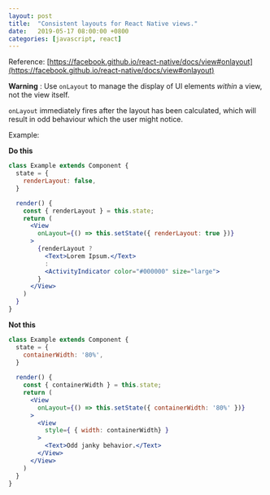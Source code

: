 ```yaml
---
layout: post
title:  "Consistent layouts for React Native views."
date:   2019-05-17 08:00:00 +0800
categories: [javascript, react]
---
```


Reference: [https://facebook.github.io/react-native/docs/view#onlayout](https://facebook.github.io/react-native/docs/view#onlayout)

**Warning** : Use `onLayout` to manage the display of UI elements _within_ a view, not the view itself.

`onLayout` immediately fires after the layout has been calculated, which will result in odd behaviour which the user might notice.

Example:

**Do this**

```jsx
class Example extends Component {
  state = {
    renderLayout: false,
  }

  render() {
    const { renderLayout } = this.state;
    return (
      <View
        onLayout={() => this.setState({ renderLayout: true })}
      >
        {renderLayout ? 
          <Text>Lorem Ipsum.</Text>
          :
          <ActivityIndicator color="#000000" size="large">
        }
      </View>
    )
  }
}
```


**Not this**


```jsx
class Example extends Component {
  state = {
    containerWidth: '80%',
  }
  
  render() {
    const { containerWidth } = this.state;
    return (
      <View
        onLayout={() => this.setState({ containerWidth: '80%' })}
      >
        <View
          style={ { width: containerWidth} }
        >
          <Text>Odd janky behavior.</Text>
        </View>
      </View>
    )
  }
}
```